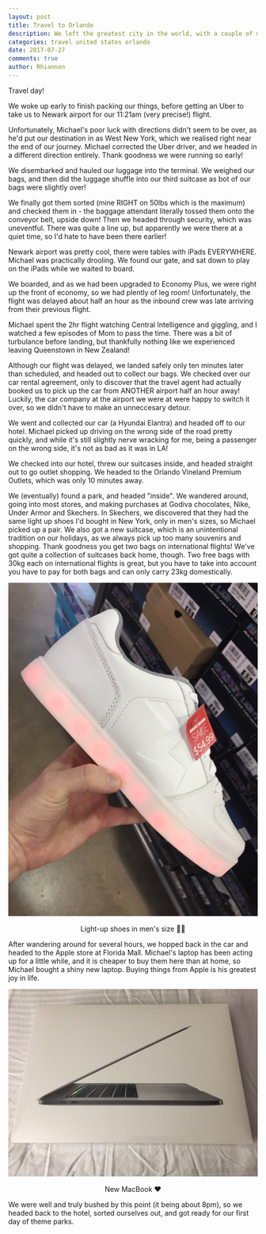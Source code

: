 ```yaml
---
layout: post
title: Travel to Orlando
description: We left the greatest city in the world, with a couple of minor delays 👀 and spent the afternoon shopping in Orlando.
categories: travel united states orlando
date: 2017-07-27
comments: true
author: Rhiannon
---
```


Travel day!

We woke up early to finish packing our things, before getting an Uber to take us to Newark airport for our 11:21am (very precise!) flight.

Unfortunately, Michael's poor luck with directions didn't seem to be over, as he'd put our destination in as West New York, which we realised right near the end of our journey. Michael corrected the Uber driver, and we headed in a different direction entirely. Thank goodness we were running so early!

We disembarked and hauled our luggage into the terminal. We weighed our bags, and then did the luggage shuffle into our third suitcase as bot of our bags were slightly over!

We finally got them sorted (mine RIGHT on 50lbs which is the maximum) and checked them in - the baggage attendant literally tossed them onto the conveyor belt, upside down! Then we headed through security, which was uneventful. There was quite a line up, but apparently we were there at a quiet time, so I'd hate to have been there earlier!

Newark airport was pretty cool, there were tables with iPads EVERYWHERE. Michael was practically drooling. We found our gate, and sat down to play on the iPads while we waited to board.

We boarded, and as we had been upgraded to Economy Plus, we were right up the front of economy, so we had plently of leg room! Unfortunately, the flight was delayed about half an hour as the inbound crew was late arriving from their previous flight.

Michael spent the 2hr flight watching Central Intelligence and giggling, and I watched a few episodes of Mom to pass the time. There was a bit of turbulance before landing, but thankfully nothing like we experienced leaving Queenstown in New Zealand!

Although our flight was delayed, we landed safely only ten minutes later than scheduled, and headed out to collect our bags. We checked over our car rental agreement, only to discover that the travel agent had actually booked us to pick up the car from ANOTHER airport half an hour away! Luckily, the car company at the airport we were at were happy to switch it over, so we didn't have to make an unneccesary detour.

We went and collected our car (a Hyundai Elantra) and headed off to our hotel. Michael picked up driving on the wrong side of the road pretty quickly, and while it's still slightly nerve wracking for me, being a passenger on the wrong side, it's not as bad as it was in LA!

We checked into our hotel, threw our suitcases inside, and headed straight out to go outlet shopping. We headed to the Orlando Vineland Premium Outlets, which was only 10 minutes away.

We (eventually) found a park, and headed "inside". We wandered around, going into most stores, and making purchases at Godiva chocolates, Nike, Under Armor and Skechers. In Skechers, we discovered that they had the same light up shoes I'd bought in New York, only in men's sizes, so Michael picked up a pair. We also got a new suitcase, which is an unintentional tradition on our holidays, as we always pick up too many souvenirs and shopping. Thank goodness you get two bags on international flights! We've got quite a collection of suitcases back home, though. Two free bags with 30kg each on international flights is great, but you have to take into account you have to pay for both bags and can only carry 23kg domestically.

<div style="margin-bottom: 10px; text-align: center;">
    <img src="/assets/img/blog/IMG_0565.jpg" alt="Light-up shoes in men's size 🤙🏻">
    <p>Light-up shoes in men's size 🤙🏻</p>
</div>

After wandering around for several hours, we hopped back in the car and headed to the Apple store at Florida Mall. Michael's laptop has been acting up for a little while, and it is cheaper to buy them here than at home, so Michael bought a shiny new laptop. Buying things from Apple is his greatest joy in life.

<div style="margin-bottom: 10px; text-align: center;">
    <img src="/assets/img/blog/IMG_0567.jpg" alt="New MacBook ❤️">
    <p>New MacBook ❤️</p>
</div>

We were well and truly bushed by this point (it being about 8pm), so we headed back to the hotel, sorted ourselves out, and got ready for our first day of theme parks.
